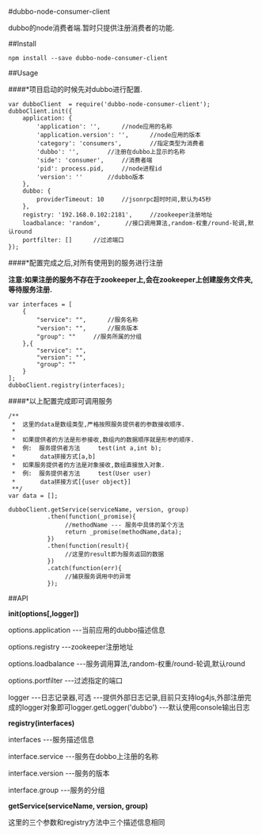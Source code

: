 #dubbo-node-consumer-client

dubbo的node消费者端.暂时只提供注册消费者的功能.

##Install

```
npm install --save dubbo-node-consumer-client
```

##Usage

####*项目启动的时候先对dubbo进行配置.

```
var dubboClient  = require('dubbo-node-consumer-client');
dubboClient.init({
    application: {
        'application': '',      //node应用的名称
        'application.version': '',      //node应用的版本
        'category': 'consumers',        //指定类型为消费者
        'dubbo': '',        //注册在dubbo上显示的名称
        'side': 'consumer',     //消费者端
        'pid': process.pid,     //node进程id
        'version': ''       //dubbo版本
    },
    dubbo: {
        providerTimeout: 10     //jsonrpc超时时间,默认为45秒
    },
    registry: '192.168.0.102:2181',     //zookeeper注册地址
    loadbalance: 'random',       //接口调用算法,random-权重/round-轮调,默认round
    portfilter: []      //过滤端口
});
```

####*配置完成之后,对所有使用到的服务进行注册

**注意:如果注册的服务不存在于zookeeper上,会在zookeeper上创建服务文件夹,等待服务注册.**

```
var interfaces = [
    {
        "service": "",      //服务名称
        "version": "",      //服务版本
        "group": ""     //服务所属的分组
    },{
        "service": "",
        "version": "",
        "group": ""
    }
];
dubboClient.registry(interfaces);
```

####*以上配置完成即可调用服务

```
/**
 *  这里的data是数组类型,严格按照服务提供者的参数接收顺序.
 *
 *  如果提供者的方法是形参接收,数组内的数据顺序就是形参的顺序.
 *  例:  服务提供者方法     test(int a,int b);
 *       data拼接方式[a,b]
 *  如果服务提供者的方法是对象接收,数组直接放入对象.
 *  例:  服务提供者方法     test(User user)
 *       data拼接方式[{user object}]
 **/
var data = [];

dubboClient.getService(serviceName, version, group)
           .then(function(_promise){
                //methodName --- 服务中具体的某个方法
                return _promise(methodName,data);
           })
           .then(function(result){
                //这里的result即为服务返回的数据
           })
           .catch(function(err){
                //捕获服务调用中的异常
           });
```

##API

**init(options[,logger])**

options.application
---当前应用的dubbo描述信息

options.registry
---zookeeper注册地址

options.loadbalance
---服务调用算法,random-权重/round-轮调,默认round

options.portfilter
---过滤指定的端口

logger
---日志记录器,可选
---提供外部日志记录,目前只支持log4js,外部注册完成的logger对象即可logger.getLogger('dubbo')
---默认使用console输出日志

**registry(interfaces)**

interfaces
---服务描述信息

interface.service
---服务在dobbo上注册的名称

interface.version
---服务的版本

interface.group
---服务的分组

**getService(serviceName, version, group)**

这里的三个参数和registry方法中三个描述信息相同

